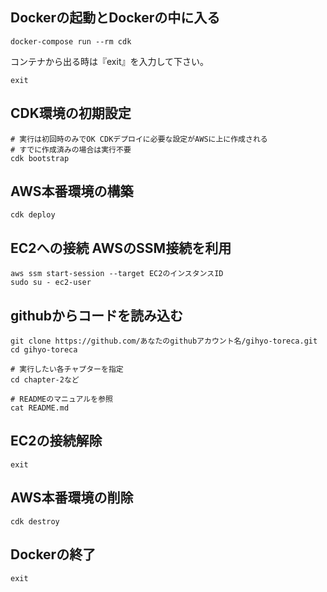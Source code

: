## Dockerの起動とDockerの中に入る
```
docker-compose run --rm cdk
```
コンテナから出る時は『exit』を入力して下さい。
```
exit
```

## CDK環境の初期設定
```
# 実行は初回時のみでOK CDKデプロイに必要な設定がAWSに上に作成される
# すでに作成済みの場合は実行不要
cdk bootstrap 
```
## AWS本番環境の構築 
```
cdk deploy
```
## EC2への接続 AWSのSSM接続を利用
```
aws ssm start-session --target EC2のインスタンスID
sudo su - ec2-user
```
## githubからコードを読み込む
```
git clone https://github.com/あなたのgithubアカウント名/gihyo-toreca.git
cd gihyo-toreca

# 実行したい各チャプターを指定
cd chapter-2など

# READMEのマニュアルを参照
cat README.md
```

## EC2の接続解除
```
exit
```

## AWS本番環境の削除
```
cdk destroy
```

## Dockerの終了
```
exit
```